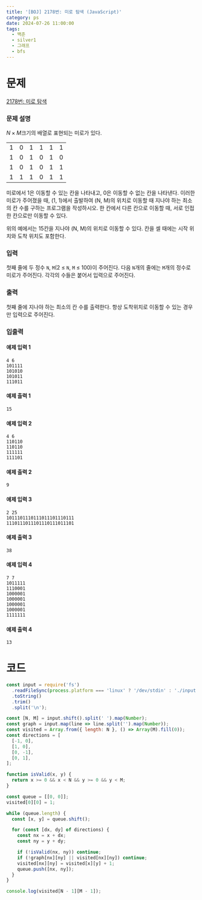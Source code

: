 ```yaml
---
title: '[BOJ] 2178번: 미로 탐색 (JavaScript)'
category: ps
date: 2024-07-26 11:00:00
tags:
  - 백준
  - silver1
  - 그래프
  - bfs
---
```


# 문제

[2178번: 미로 탐색](https://www.acmicpc.net/problem/2178)

### 문제 설명

$N×M$크기의 배열로 표현되는 미로가 있다.

<div class='no-header'>

|     |     |     |     |     |     |
| --- | --- | --- | --- | --- | --- |
| 1   | 0   | 1   | 1   | 1   | 1   |
| 1   | 0   | 1   | 0   | 1   | 0   |
| 1   | 0   | 1   | 0   | 1   | 1   |
| 1   | 1   | 1   | 0   | 1   | 1   |

</div>

미로에서 1은 이동할 수 있는 칸을 나타내고, 0은 이동할 수 없는 칸을 나타낸다. 이러한 미로가 주어졌을 때, (1, 1)에서 출발하여 (N, M)의 위치로 이동할 때 지나야 하는 최소의 칸 수를 구하는 프로그램을 작성하시오. 한 칸에서 다른 칸으로 이동할 때, 서로 인접한 칸으로만 이동할 수 있다.

위의 예에서는 15칸을 지나야 (N, M)의 위치로 이동할 수 있다. 칸을 셀 때에는 시작 위치와 도착 위치도 포함한다.

### 입력

첫째 줄에 두 정수 `N`, `M`(2 ≤ `N`, `M` ≤ 100)이 주어진다. 다음 `N`개의 줄에는 `M`개의 정수로 미로가 주어진다. 각각의 수들은 붙어서 입력으로 주어진다.

### 출력

첫째 줄에 지나야 하는 최소의 칸 수를 출력한다. 항상 도착위치로 이동할 수 있는 경우만 입력으로 주어진다.

### 입출력

<div class='flex-wrapper'>
<div>

#### 예제 입력 1

```text
4 6
101111
101010
101011
111011
```

</div>
<div>

#### 예제 출력 1

```text
15
```

</div>
</div>

<div class='flex-wrapper'>
<div>

#### 예제 입력 2

```text
4 6
110110
110110
111111
111101
```

</div>
<div>

#### 예제 출력 2

```text
9
```

</div>
</div>

<div class='flex-wrapper'>
<div>

#### 예제 입력 3

```text
2 25
1011101110111011101110111
1110111011101110111011101
```

</div>
<div>

#### 예제 출력 3

```text
38
```

</div>
</div>

<div class='flex-wrapper'>
<div>

#### 예제 입력 4

```text
7 7
1011111
1110001
1000001
1000001
1000001
1000001
1111111
```

</div>
<div>

#### 예제 출력 4

```text
13
```

</div>
</div>

# 코드

```js
const input = require('fs')
  .readFileSync(process.platform === 'linux' ? '/dev/stdin' : './input.txt')
  .toString()
  .trim()
  .split('\n');

const [N, M] = input.shift().split(' ').map(Number);
const graph = input.map(line => line.split('').map(Number));
const visited = Array.from({ length: N }, () => Array(M).fill(0));
const directions = [
  [-1, 0],
  [1, 0],
  [0, -1],
  [0, 1],
];

function isValid(x, y) {
  return x >= 0 && x < N && y >= 0 && y < M;
}

const queue = [[0, 0]];
visited[0][0] = 1;

while (queue.length) {
  const [x, y] = queue.shift();

  for (const [dx, dy] of directions) {
    const nx = x + dx;
    const ny = y + dy;

    if (!isValid(nx, ny)) continue;
    if (!graph[nx][ny] || visited[nx][ny]) continue;
    visited[nx][ny] = visited[x][y] + 1;
    queue.push([nx, ny]);
  }
}

console.log(visited[N - 1][M - 1]);
```
